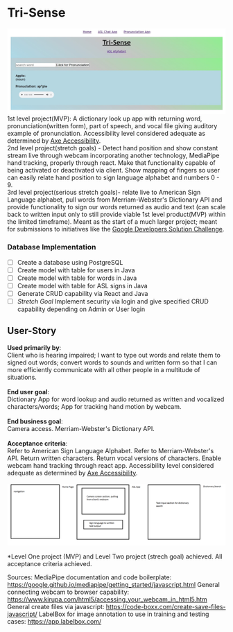 # Tri-Sense
[![Tri-Sense Site Screenshot](/Tri-Sense_site_screenshot.jpg)](https://drewdevero.github.io/Tri-Sense/)
1st level project(MVP): A dictionary look up app with returning word, pronunciation(written form), part of speech, and vocal file giving auditory example of pronunciation. Accessibility level considered adequate as determined by [Axe Accessibility](https://www.deque.com/axe/browser-extensions/?utm_term=Axe%20Plugin&utm_campaign=Search+-+axe+Pro+-+Branded&utm_source=bing&utm_medium=ppc&hsa_src=o&hsa_ad=&hsa_tgt=kwd-82738791770917:loc-190&hsa_mt=e&hsa_ver=3&hsa_acc=7854167720&hsa_kw=Axe%20Plugin&hsa_grp=1323813097587450&hsa_cam=6769485255&hsa_net=adwords&msclkid=b251fc65867e155e24949c6c13f427ae).
<br/>
2nd level project(stretch goals) - Detect hand position and show constant stream live through webcam incorporating another technology, MediaPipe hand tracking, properly through react. Make that functionality capable of being activated or deactivated via client. Show mapping of fingers so user can easily relate hand position to sign language alphabet and numbers 0 - 9.
<br/>
3rd level project(serious stretch goals)- relate live to American Sign Language alphabet, pull words from Merriam-Webster's Dictionary API and provide functionality to sign our words returned as audio and text (can scale back to written input only to still provide viable 1st level product(MVP) within the limited timeframe). Meant as the start of a much larger project; meant for submissions to initiatives like the [Google Developers Solution Challenge](https://developers.google.com/community/dsc-solution-challenge).
<br/>

### Database Implementation
- [ ] Create a database using PostgreSQL
- [ ] Create model with table for users in Java
- [ ] Create model with table for words in Java
- [ ] Create model with table for ASL signs in Java
- [ ] Generate CRUD capability via React and Java
- [ ] *Stretch Goal* Implement security via login and give specified CRUD capability depending on Admin or User login 

## User-Story
**Used primarily by**:<br/>
Client who is hearing impaired; I want to type out words and relate them to signed out words; convert words to sounds and written form so that I can more efficiently communicate with all other people in a multitude of situations.<br/><br/>
**End user goal**:<br/>
Dictionary App for word lookup and audio returned as written and vocalized characters/words; App for tracking hand motion by webcam.<br/><br/> 
**End business goal**:<br/> Camera access. Merriam-Webster's Dictionary API.<br/><br/>
**Acceptance criteria**:<br/> Refer to American Sign Language Alphabet. Refer to Merriam-Webster's API. Return written characters. Return vocal versions of characters. Enable webcam hand tracking through react app. Accessibility level considered adequate as determined by [Axe Accessibility](https://www.deque.com/axe/browser-extensions/?utm_term=Axe%20Plugin&utm_campaign=Search+-+axe+Pro+-+Branded&utm_source=bing&utm_medium=ppc&hsa_src=o&hsa_ad=&hsa_tgt=kwd-82738791770917:loc-190&hsa_mt=e&hsa_ver=3&hsa_acc=7854167720&hsa_kw=Axe%20Plugin&hsa_grp=1323813097587450&hsa_cam=6769485255&hsa_net=adwords&msclkid=b251fc65867e155e24949c6c13f427ae).<br/><br/>
![Tri-Sense Mockup](/tri-sense_mockup.png)

*Level One project (MVP) and Level Two project (strech goal) achieved. All acceptance criteria achieved.

Sources: 
MediaPipe documentation and code boilerplate: https://google.github.io/mediapipe/getting_started/javascript.html
General connecting webcam to browser capability: https://www.kirupa.com/html5/accessing_your_webcam_in_html5.htm
General create files via javascript: https://code-boxx.com/create-save-files-javascript/
LabelBox for image annotation to use in training and testing cases: https://app.labelbox.com/